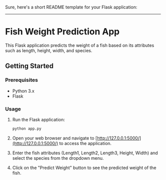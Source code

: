 Sure, here's a short README template for your Flask application:

---

# Fish Weight Prediction App

This Flask application predicts the weight of a fish based on its attributes such as length, height, width, and species.

## Getting Started

### Prerequisites

- Python 3.x
- Flask

### Usage

1. Run the Flask application:

    ```bash
    python app.py
    ```

2. Open your web browser and navigate to [http://127.0.0.1:5000/](http://127.0.0.1:5000/) to access the application.

3. Enter the fish attributes (Length1, Length2, Length3, Height, Width) and select the species from the dropdown menu.

4. Click on the "Predict Weight" button to see the predicted weight of the fish.
